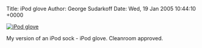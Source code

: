 Title: iPod glove
Author: George Sudarkoff
Date: Wed, 19 Jan 2005 10:44:10 +0000

[![iPod
glove](http://photos3.flickr.com/3545340_51a5d4abd2_m.jpg)](http://www.flickr.com/photos/sudarkoff/3545340/ "iPod glove")

My version of an iPod sock - iPod glove. Cleanroom approved.
